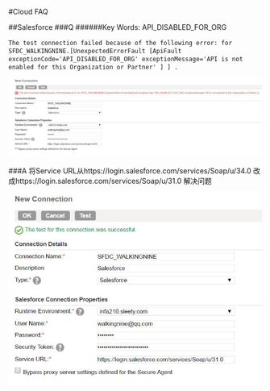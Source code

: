 #Cloud FAQ

##Salesforce
###Q
######Key Words: API_DISABLED_FOR_ORG

```
The test connection failed because of the following error: for SFDC_WALKINGNINE.[UnexpectedErrorFault [ApiFault exceptionCode='API_DISABLED_FOR_ORG' exceptionMessage='API is not enabled for this Organization or Partner' ] ] .
```
![SFDC Connection Error](SFDC_Connection_Error.jpg)

###A
将Service URL从https://login.salesforce.com/services/Soap/u/34.0 改成https://login.salesforce.com/services/Soap/u/31.0 解决问题

![SFDC Connection Successful](SFDC_Connection_successful.jpg)


